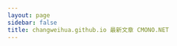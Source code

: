```yaml
---
layout: page
sidebar: false
title: changweihua.github.io 最新文章 CMONO.NET
---
```


​<TagPanel />

<PoemPaper />

<script lang="ts" setup>
import TagPanel from '@/components/TagPanel.vue'
import PoemPaper from '@/components/PoemPaper.vue'
</script>

